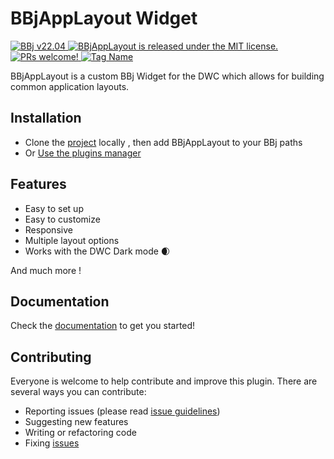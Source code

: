 # BBjAppLayout Widget

<p>
  <a href="http://www.basis.cloud/downloads">
    <img src="https://img.shields.io/badge/BBj-v22.04-blue" alt="BBj v22.04" />
  </a>
  <a href="https://github.com/BBj-Plugins/BBjAppLayout/blob/master/README.md">
    <img src="https://img.shields.io/badge/license-MIT-blue.svg" alt="BBjAppLayout is released under the MIT license." />
  </a>
  <a href="https://github.com/necolas/issue-guidelines/blob/master/CONTRIBUTING.md#pull-requests">
    <img src="https://img.shields.io/badge/PRs-welcome-brightgreen.svg" alt="PRs welcome!" />
  </a>
   <a href="https://basishub.github.io/basis-next/#/dwc/bbj-appl-layout">
    <img src="https://img.shields.io/badge/Component-bbj--app--layout-%23006aff" alt="Tag Name">
  </a>
</p>

BBjAppLayout is a custom BBj Widget for the DWC which allows for building common application layouts.

## Installation

* Clone the [project](https://github.com/BBj-Plugins/BBjAppLayout) locally , then add BBjAppLayout to your BBj paths
* Or [Use the plugins manager](https://www.bbj-plugins.com/en/get-started)

## Features

- Easy to set up
- Easy to customize
- Responsive
- Multiple layout options
- Works with the DWC Dark mode 🌒

And much more !

## Documentation

Check the [documentation](https://bbj-plugins.github.io/BBjAppLayout) to get you started!

## Contributing

Everyone is welcome to help contribute and improve this plugin. There are several
ways you can contribute:

* Reporting issues (please read [issue guidelines](https://github.com/necolas/issue-guidelines))
* Suggesting new features
* Writing or refactoring code
* Fixing [issues](https://github.com/BBj-Plugins/BBjAppLayout/issues)
